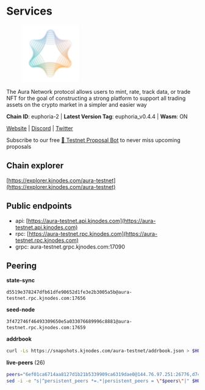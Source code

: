 # Services

<figure><img src="https://raw.githubusercontent.com/kj89/cosmos-images/main/logos/aura.png" width="150" alt=""><figcaption></figcaption></figure>

The Aura Network protocol allows users to mint, rate, track data,  or trade NFT for the goal of constructing a strong platform to  support all trading assets on the crypto market in a simpler and easier way

**Chain ID**: euphoria-2 | **Latest Version Tag**: euphoria_v0.4.4 | **Wasm**: ON

[Website](https://aura.network) | [Discord](https://discord.gg/hpvF5QcWRf) | [Twitter](https://twitter.com/AuraNetworkHQ)



Subscribe to our free [🤖 Testnet Proposal Bot](https://t.me/kjnodes_testnet_proposal_bot) to never miss upcoming proposals


## Chain explorer
[https://explorer.kjnodes.com/aura-testnet](https://explorer.kjnodes.com/aura-testnet)

## Public endpoints

* api: [https://aura-testnet.api.kjnodes.com](https://aura-testnet.api.kjnodes.com)
* rpc: [https://aura-testnet.rpc.kjnodes.com](https://aura-testnet.rpc.kjnodes.com)
* grpc: aura-testnet.grpc.kjnodes.com:17090

## Peering

**state-sync**

```text
d5519e378247dfb61dfe90652d1fe3e2b3005a5b@aura-testnet.rpc.kjnodes.com:17656
```

**seed-node**

```text
3f472746f46493309650e5a033076689996c8881@aura-testnet.rpc.kjnodes.com:17659
```

**addrbook**
```bash
curl -Ls https://snapshots.kjnodes.com/aura-testnet/addrbook.json > $HOME/.aura/config/addrbook.json
```

**live-peers** (26)
```bash
peers="6ef01ca6714aa8127d1b21b5339909ca6319dae0@144.76.97.251:26776,d74774b137ce78a61ccbe9c30ff8ec8cb969247d@89.58.59.10:26656,1e9b7325e120a3d511eec20a3199c2218343fcd3@65.108.105.99:28656,b2394ad608075aa405cdf4ab55e36376d93f7b1d@65.108.206.118:56656,e3dbeeeb2dea9912610b92a436dfe3cb831a94e4@65.108.195.29:36126,3152129889968fe62faca92c7dd95bae190c92e5@135.181.142.60:15602,7812205773ac30f3d47200ac2391c79896c60135@54.254.220.113:26656,ab2b8330cd137984de0654561a31f461d8433424@88.99.3.158:21756,5c2a752c9b1952dbed075c56c600c3a79b58c395@195.3.220.57:26966,e4d8765b82baf3f69c0dc6e5e0488705fa3ceddd@95.217.144.107:21756,fb3d13cb2e8ad1a1cae7dc1f21c62411007df9f8@85.10.193.246:33656,b130852645cc3d7925cfccd14d97425a2260e7ec@65.109.82.106:19656,9df9e8307e3e671c9bcd1a23f0b73b45f2b8003d@65.109.88.251:35656,3d6b07bdb11754c8c8512525dac109d8bdee3857@65.21.53.39:7656,b9243524f659f2ff56691a4b2919c3060b2bb824@13.214.5.1:26656,e874935eee84c8313dbb52ba497aed2d8d1f1245@65.108.237.231:27656,241bd90cceab3ca7d5d4bcf79bca22c6255ec94b@135.148.233.0:26656,fdcc8f1ca406213d79947c5f38920a085ed90c0f@144.202.72.17:26676,38b49491b5eb8e4edb31e81acbadc42d50047a9e@66.206.2.162:27656,2e1407476ad3566eb11ac92ad1df4782c7ba83dd@18.143.61.108:26656,7cad1bcb2ad777dba21840832341f2ce14bae1a5@5.75.174.126:26656,855b0ff76f5a80ab7f322e818263835d009de052@46.4.5.45:21756,705e3c2b2b554586976ed88bb27f68e4c4176a33@13.250.223.114:26656,402173d6f0715cd152a8df8e5db198811ced5603@38.242.206.189:26656,d5519e378247dfb61dfe90652d1fe3e2b3005a5b@65.109.68.190:17656,ade4d8bc8cbe014af6ebdf3cb7b1e9ad36f412c0@176.9.82.221:21756"
sed -i -e "s|^persistent_peers *=.*|persistent_peers = \"$peers\"|" $HOME/.aura/config/config.toml
```

